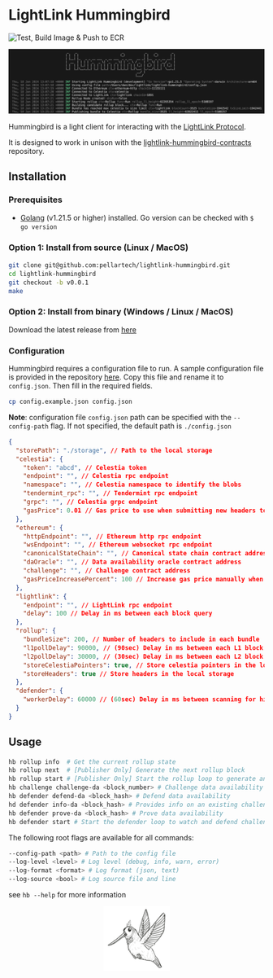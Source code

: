 # LightLink Hummingbird

![Test, Build Image & Push to ECR](https://github.com/pellartech/lightlink-hummingbird/actions/workflows/build_and_publish.yml/badge.svg?branch=main)

![LightLink Hummingbird preview screenshot](<preview.png>)

Hummingbird is a light client for interacting with the [LightLink Protocol](https://lightlink.io).

It is designed to work in unison with the [lightlink-hummingbird-contracts](https://github.com/pellartech/lightlink-hummingbird-contracts) repository.

## Installation

### Prerequisites

- [Golang](https://go.dev/dl/) (v1.21.5 or higher) installed. Go version can be checked with `$ go version`

### Option 1: Install from source (Linux / MacOS)

```bash
git clone git@github.com:pellartech/lightlink-hummingbird.git
cd lightlink-hummingbird
git checkout -b v0.0.1
make
```

### Option 2:  Install from binary (Windows / Linux / MacOS)

Download the latest release from [here]()

### Configuration

Hummingbird requires a configuration file to run. A sample configuration file is provided in the repository [here](config.example.json). Copy this file and rename it to `config.json`. Then fill in the required fields.

```bash
cp config.example.json config.json
```

**Note**: configuration file `config.json` path can be specified with the `--config-path` flag. If not specified, the default path is `./config.json`

```json
{
  "storePath": "./storage", // Path to the local storage
  "celestia": {
    "token": "abcd", // Celestia token
    "endpoint": "", // Celestia rpc endpoint
    "namespace": "", // Celestia namespace to identify the blobs
    "tendermint_rpc": "", // Tendermint rpc endpoint
    "grpc": "", // Celestia grpc endpoint
    "gasPrice": 0.01 // Gas price to use when submitting new headers to Celestia
  },
  "ethereum": {
    "httpEndpoint": "", // Ethereum http rpc endpoint
    "wsEndpoint": "", // Ethereum websocket rpc endpoint
    "canonicalStateChain": "", // Canonical state chain contract address
    "daOracle": "", // Data availability oracle contract address
    "challenge": "", // Challenge contract address
    "gasPriceIncreasePercent": 100 // Increase gas price manually when submitting new headers to L1
  },
  "lightlink": {
    "endpoint": "", // LightLink rpc endpoint
    "delay": 100 // Delay in ms between each block query
  },
  "rollup": {
    "bundleSize": 200, // Number of headers to include in each bundle
    "l1pollDelay": 90000, // (90sec) Delay in ms between each L1 block query
    "l2pollDelay": 30000, // (30sec) Delay in ms between each L2 block query
    "storeCelestiaPointers": true, // Store celestia pointers in the local storage
    "storeHeaders": true // Store headers in the local storage
  },
  "defender": {
    "workerDelay": 60000 // (60sec) Delay in ms between scanning for historical challenges to defend 
  }
}
```

## Usage

```bash
hb rollup info  # Get the current rollup state
hb rollup next  # [Publisher Only] Generate the next rollup block
hb rollup start # [Publisher Only] Start the rollup loop to generate and submit bundles
hb challenge challenge-da <block_number> # Challenge data availability
hb defender defend-da <block_hash> # Defend data availability
hd defender info-da <block_hash> # Provides info on an existing challenge
hb defender prove-da <block_hash> # Prove data availability
hb defender start # Start the defender loop to watch and defend challenges
```

The following root flags are available for all commands:

```bash
--config-path <path> # Path to the config file
--log-level <level> # Log level (debug, info, warn, error)
--log-format <format> # Log format (json, text)
--log-source <bool> # Log source file and line
```

see `hb --help` for more information

<p align="center">
  <img src="humming.png" style="size:50%" alt="HummingBird">
</p>